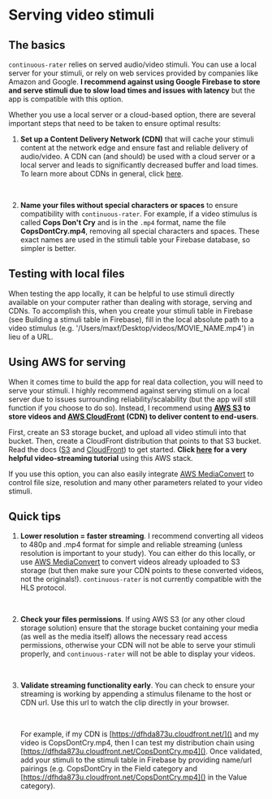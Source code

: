 # Serving video stimuli


## The basics

`continuous-rater` relies on served audio/video stimuli. You can use a local server for your stimuli, or rely on web services provided by companies like Amazon and Google. **I recommend against using Google Firebase to store and serve stimuli due to slow load times and issues with latency** but the app is compatible with this option. 

Whether you use a local server or a cloud-based option, there are several important steps that need to be taken to ensure optimal results:

1. **Set up a Content Delivery Network (CDN)** that will cache your stimuli content at the network edge and ensure fast and reliable delivery of audio/video. A CDN can (and should) be used with a cloud server or a local server and leads to significantly decreased buffer and load times. To learn more about CDNs in general, click [here](https://www.cloudflare.com/learning/cdn/what-is-a-cdn/).<p>&nbsp;</p>

2. **Name your files without special characters or spaces** to ensure compatibility with `continuous-rater`. For example, if a video stimulus is called **Cops Don't Cry** and is in the `.mp4` format, name the file **CopsDontCry.mp4**, removing all special characters and spaces. These exact names are used in the stimuli table your Firebase database, so simpler is better. 


## Testing with local files

When testing the app locally, it can be helpful to use stimuli directly available on your computer rather than dealing with storage, serving and CDNs. To accomplish this, when you create your stimuli table in Firebase (see Building a stimuli table in Firebase), fill in the local absolute path to a video stimulus (e.g. '/Users/maxf/Desktop/videos/MOVIE_NAME.mp4') in lieu of a URL. 


## Using AWS for serving

When it comes time to build the app for real data collection, you will need to serve your stimuli. I highly recommend against serving stimuli on a local server due to issues surrounding reliability/scalability (but the app will still function if you choose to do so). Instead, I recommend using **[AWS S3](https://aws.amazon.com/s3/) to store videos and [AWS CloudFront](https://aws.amazon.com/cloudfront/) (CDN) to deliver content to end-users**. 

First, create an S3 storage bucket, and upload all video stimuli into that bucket. Then, create a CloudFront distribution that points to that S3 bucket. Read the docs ([S3](https://docs.aws.amazon.com/AmazonS3/latest/gsg/GetStartedWithS3.html) and [CloudFront](https://docs.aws.amazon.com/AmazonCloudFront/latest/DeveloperGuide/Introduction.html)) to get started. **Click [here](https://aws.amazon.com/cloudfront/streaming/) for a very helpful video-streaming tutorial** using this AWS stack. 

If you use this option, you can also easily integrate [AWS MediaConvert](https://aws.amazon.com/mediaconvert/) to control file size, resolution and many other parameters related to your video stimuli. 


## Quick tips


1. **Lower resolution = faster streaming**. I recommend converting all videos to 480p and .mp4 format for simple and reliable streaming (unless resolution is important to your study). You can either do this locally, or use [AWS MediaConvert](https://aws.amazon.com/mediaconvert/) to convert videos already uploaded to S3 storage (but then make sure your CDN points to these converted videos, not the originals!). `continuous-rater` is not currently compatible with the HLS protocol.<p>&nbsp;</p>

2. **Check your files permissions**. If using AWS S3 (or any other cloud storage solution) ensure that the storage bucket containing your media (as well as the media itself) allows the necessary read access permissions, otherwise your CDN will not be able to serve your stimuli properly, and `continuous-rater` will not be able to display your videos.<p>&nbsp;</p>

3. **Validate streaming functionality early**. You can check to ensure your streaming is working by appending a stimulus filename to the host or CDN url. Use this url to watch the clip directly in your browser. <p>&nbsp;</p>

	For example, if my CDN is [https://dfhda873u.cloudfront.net/]() and my video is CopsDontCry.mp4, then I can test my distribution chain using [https://dfhda873u.cloudfront.net/CopsDontCry.mp4](). Once validated, add your stimuli to the stimuli table in Firebase by providing name/url pairings (e.g. CopsDontCry in the Field category and [https://dfhda873u.cloudfront.net/CopsDontCry.mp4]() in the Value category). 




	

